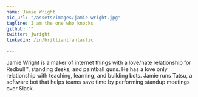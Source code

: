 ```yaml
---
name: Jamie Wright
pic_url: "/assets/images/jamie-wright.jpg"
tagline: I am the one who knocks
github: ""
twitter: jwright
linkedin: /in/brilliantfantastic

---
```

Jamie Wright is a maker of internet things with a love/hate relationship for Redbull™, standing desks, and paintball guns. He has a love only relationship with teaching, learning, and building bots. Jamie runs Tatsu, a software bot that helps teams save time by performing standup meetings over Slack.